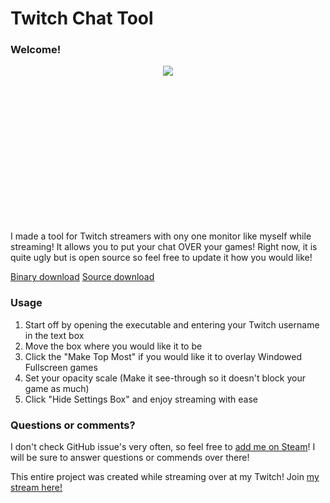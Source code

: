 # Twitch Chat Tool

### Welcome!
<p align="center" style="height: 250px;width: auto;">
  <img src="Gif/usage.gif">
</p>

I made a tool for Twitch streamers with ony one monitor like myself while streaming! It allows you to put your chat OVER your games! Right now, it is quite ugly but is open source so feel free to update it how you would like!

[Binary download](https://thaisen.pw/twitchtool/Twitch%20Tool.exe)
[Source download](https://github.com/ThaisenPM/Twitch-Chat-Tool/archive/master.zip)

### Usage

1. Start off by opening the executable and entering your Twitch username in the text box
2. Move the box where you would like it to be
3. Click the "Make Top Most" if you would like it to overlay Windowed Fullscreen games
4. Set your opacity scale (Make it see-through so it doesn't block your game as much)
5. Click "Hide Settings Box" and enjoy streaming with ease

### Questions or comments?

I don't check GitHub issue's very often, so feel free to [add me on Steam](steam://friends/add/76561198219057417)! I will be sure to answer questions or commends over there!

This entire project was created while streaming over at my Twitch! Join [my stream here!](https://Twitch.tv/Thaisen)

